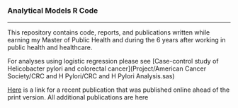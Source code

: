 ### Analytical Models R Code
________________________

This repository contains code, reports, and publications written while earning my Master of Public Health and during the 6 years after working in public health and healthcare. 

For analyses using logistic regression please see [Case-control study of Helicobacter pylori and colorectal cancer](Project/American Cancer Society/CRC and H Pylori/CRC and H Pylori Analysis.sas)


[Here](https://www.ncbi.nlm.nih.gov/pubmed/29140936) is a link for a recent publication that was published online ahead of the print version.
 All additional publications are here 